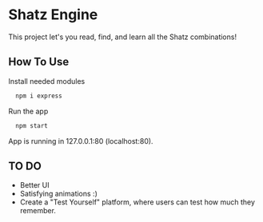 
# Shatz Engine

This project let's you read, find, and learn all the Shatz combinations!

## How To Use

Install needed modules

```bash
  npm i express
```

Run the app

```bash
  npm start
```

App is running in 127.0.0.1:80 (localhost:80).


## TO DO

- Better UI
- Satisfying animations :)
- Create a "Test Yourself" platform, where users can test how much they remember.

